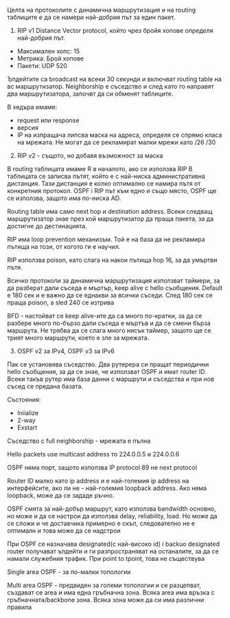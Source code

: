 Целта на протоколите с динамична маршрутизация и на routing таблиците е да се намери най-добрия път за един пакет. 

1. RIP v1
Distance Vector protocol, който чрез бройя хопове определя най-добрия път.
- Максимален хопс: 15
- Метрика: Брой хопове
- Пакети: UDP 520

Ъпдейтите са broadcast на всеки 30 секунди и включват routing table на вс маршрутизатор.
Neighborship е съседство и след като го направят два маршрутизатора, започвт да си обменят таблиците.

В хедъра имаме:
- request или response
- версия
- IP на изпращача
липсва маска на адреса, определя се спрямо класа на мрежата. Не могат да се рекламират малки мрежи като /26 /30

2. RIP v2  - същото, но добавя възможност за маска

В routing таблицата имаме R в началото, ако се използва RIP
В таблицата се записва пътят, който е с най-ниска административна дистанция. Тази дистанция е колко оптимално се намира пътя от конкретния протокол. OSPF i RIP път към едно и също място, OSPF ще се използва, защото има по-ниска AD.

Routing table има само next hop и destination address. Всеки следващ маршрутизатор знае през кой маршрутизатор да праща пакета, за да достигне до дестинацията.

RIP има loop prevention механизъм. Той е на база да не рекламира пътища на този, от когото ги е научил. 

RIP използва poison, като слага на накои пътища hop 16, за да умъртви пътя.

Всичко протоколи за динамична маршрутизация използват таймери, за да разберат дали съседа е мъртър, keep alive с hello съобщения. Default е 180 сек и е важно да се еднакви за всички съседи. След 180 сек се праща poison, a sled 240 се изтрива

BFD - настойват се keep alive-ите да са много по-кратки, за да се разбере много по-бързо дали съседа е мъртъв и да се смени бърза маршрута. Не трябва да се слага много нисък таймер, защото ще се трият много маршрути, което е зле за мрежата.


3. OSPF v2 за IPv4, OSPF v3 за IPv6

Пак се установява съседство. Два рутерера си пращат периодични hello съобщения, за да се знае, че използват OSPF и имат router ID. Всеки такъв рутер има база данни с маршрути и съседства и при нов съсед се предана базата. 

Състояния:
- Iniialize
- 2-way
- Exstart

Съседство с full neighborship - мрежата е пълна

Hello packets use multicast address то 224.0.0.5 и 224.0.0.6

OSPF няма порт, защото използва IP protocol 89 не next protocol

Router ID малко като ip address и е най-големия ip address на интерфейсите, ако ли не - най-големия loopback address. Ако няма loopback, може да се зададе ръчно.

OSPF смята за най-добър маршрут, като използва bandwidth основно, но може и да се настрои да използва delay, reliability, load. Но може да се сложи и че доставчика примерно е скъп, следователно не е оптималн и това може да се надстрои

При OSPF се назначава designated(с най-високо id) i backuo designated router получават ъпдейти и ги разпространяват на останалите, за да се намали служебния трафик. При point to tpoint, това не съществува

Single area OSPF - за по-малки топологии

Multi area OSPF - предвиден за големи топологии и се разцепват, създават се area и има една гръбначна зона. Всяка area има връзка с гръбначната/backbone зона. Всяка зона може да си има различни правила